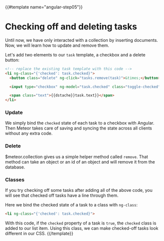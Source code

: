 {{#template name="angular-step05"}}

# Checking off and deleting tasks

Until now, we have only interacted with a collection by inserting documents. Now, we will learn how to update and remove them.

Let's add two elements to our `task` template, a checkbox and a delete button:

```html
<!-- replace the existing task template with this code -->
<li ng-class="{'checked': task.checked}">
  <button class="delete" ng-click="tasks.remove(task)">&times;</button>

  <input type="checkbox" ng-model="task.checked" class="toggle-checked" />

  <span class="text">{{dstache}}task.text}}</span>
</li>
```

### Update

We simply bind the `checked` state of each task to a checkbox with Angular. Then Meteor takes care of saving and syncing the state across all clients without any extra code.

### Delete

$meteor.collection gives us a simple helper method called `remove`. That method can take an object or an id of an object and will remove it from the database.

### Classes

If you try checking off some tasks after adding all of the above code, you will see that checked off tasks have a line through them.

Here we bind the checked state of a task to a class with `ng-class`:

```html
<li ng-class="{'checked': task.checked}">
```

With this code, if the `checked` property of a task is `true`, the `checked` class is added to our list item. Using this class, we can make checked-off tasks look different in our CSS. 
{{/template}}
